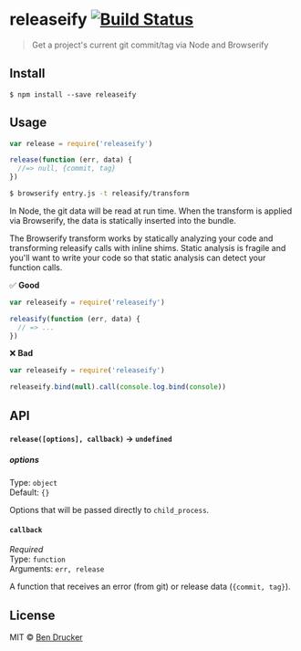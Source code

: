 # releaseify [![Build Status](https://travis-ci.org/bendrucker/releaseify.svg?branch=master)](https://travis-ci.org/bendrucker/releaseify)

> Get a project's current git commit/tag via Node and Browserify


## Install

```
$ npm install --save releaseify
```


## Usage

```js
var release = require('releaseify')

release(function (err, data) {
  //=> null, {commit, tag}  
})
```

```sh
$ browserify entry.js -t releasify/transform
```

In Node, the git data will be read at run time. When the transform is applied via Browserify, the data is statically inserted into the bundle.

The Browserify transform works by statically analyzing your code and transforming releasify calls with inline shims. Static analysis is fragile and you'll want to write your code so that static analysis can detect your function calls.

:white_check_mark: **Good**

```js
var releaseify = require('releaseify')

releasify(function (err, data) {
  // => ...  
})
```

:x: **Bad**

```js
var releaseify = require('releaseify')

releaseify.bind(null).call(console.log.bind(console))
```

## API

#### `release([options], callback)` -> `undefined`

##### options

Type: `object`  
Default: `{}`

Options that will be passed directly to `child_process`.

#### `callback`

*Required*  
Type: `function`  
Arguments: `err, release`

A function that receives an error (from git) or release data (`{commit, tag}`).

## License

MIT © [Ben Drucker](http://bendrucker.me)
